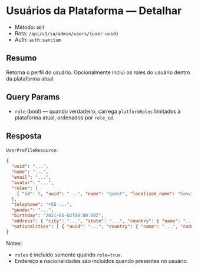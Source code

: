 # Usuários da Plataforma — Detalhar

- Método: `GET`
- Rota: `/api/v1/ia/admin/users/{user:uuid}`
- Auth: `auth:sanctum`

## Resumo
Retorna o perfil do usuário. Opcionalmente inclui os roles do usuário dentro da plataforma atual.

## Query Params
- `role` (bool) — quando verdadeiro, carrega `platformRoles` limitados à plataforma atual, ordenados por `role_id`.

## Resposta
`UserProfileResource`:

```json
{
  "uuid": "...",
  "name": "...",
  "email": "...",
  "avatar": "...",
  "roles": [
    { "id": 5, "uuid": "...", "name": "guest", "localized_name": "Convidado", "permissions": ["..."] }
  ],
  "telephone": "+55 ...",
  "gender": "...",
  "birthday": "2021-01-02T00:00:00Z",
  "address": { "city": "...", "state": "...", "country": { "name": "...", "code": "...", "flag": "..." } },
  "nationalities": [ { "uuid": "...", "country": { "name": "...", "code": "...", "flag": "..." } } ]
}
```

Notas:
- `roles` é incluído somente quando `role=true`.
- Endereço e nacionalidades são incluídos quando presentes no usuário.

